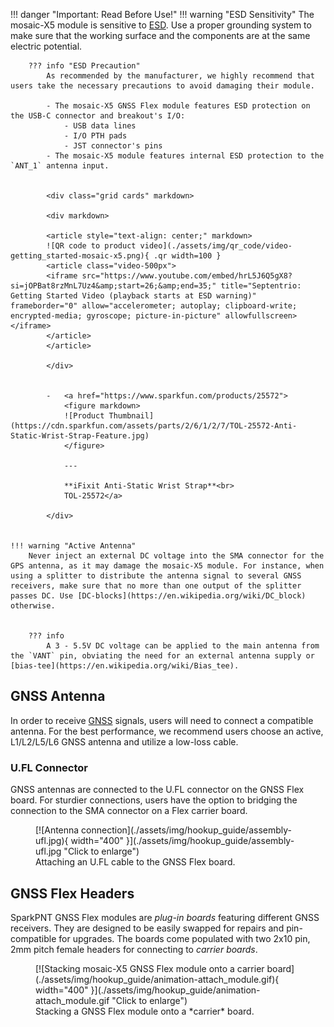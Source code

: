 !!! danger "Important: Read Before Use!"
	!!! warning "ESD Sensitivity"
		The mosaic-X5 module is sensitive to [ESD](https://en.wikipedia.org/wiki/Electrostatic_discharge "Electrostatic Discharge"). Use a proper grounding system to make sure that the working surface and the components are at the same electric potential.


		??? info "ESD Precaution"
			As recommended by the manufacturer, we highly recommend that users take the necessary precautions to avoid damaging their module.

			- The mosaic-X5 GNSS Flex module features ESD protection on the USB-C connector and breakout's I/O:
				- USB data lines
				- I/O PTH pads
				- JST connector's pins
			- The mosaic-X5 module features internal ESD protection to the `ANT_1` antenna input.


			<div class="grid cards" markdown>

			<div markdown>

			<article style="text-align: center;" markdown>
			![QR code to product video](./assets/img/qr_code/video-getting_started-mosaic-x5.png){ .qr width=100 }
			<article class="video-500px">
			<iframe src="https://www.youtube.com/embed/hrL5J6Q5gX8?si=jOPBat8rzMnL7Uz4&amp;start=26;&amp;end=35;" title="Septentrio: Getting Started Video (playback starts at ESD warning)" frameborder="0" allow="accelerometer; autoplay; clipboard-write; encrypted-media; gyroscope; picture-in-picture" allowfullscreen></iframe>
			</article>
			</article>

			</div>


			-   <a href="https://www.sparkfun.com/products/25572">
				<figure markdown>
				![Product Thumbnail](https://cdn.sparkfun.com/assets/parts/2/6/1/2/7/TOL-25572-Anti-Static-Wrist-Strap-Feature.jpg)
				</figure>		

				---

				**iFixit Anti-Static Wrist Strap**<br>
				TOL-25572</a>

			</div>


	!!! warning "Active Antenna"
		Never inject an external DC voltage into the SMA connector for the GPS antenna, as it may damage the mosaic-X5 module. For instance, when using a splitter to distribute the antenna signal to several GNSS receivers, make sure that no more than one output of the splitter passes DC. Use [DC-blocks](https://en.wikipedia.org/wiki/DC_block) otherwise.


		??? info
			A 3 - 5.5V DC voltage can be applied to the main antenna from the `VANT` pin, obviating the need for an external antenna supply or [bias-tee](https://en.wikipedia.org/wiki/Bias_tee).



## GNSS Antenna
In order to receive [GNSS](https://en.wikipedia.org/wiki/Satellite_navigation "Global Navigation Satellite System") signals, users will need to connect a compatible antenna. For the best performance, we recommend users choose an active, L1/L2/L5/L6 GNSS antenna and utilize a low-loss cable.



### U.FL Connector
GNSS antennas are connected to the U.FL connector on the GNSS Flex board. For sturdier connections, users have the option to bridging the connection to the SMA connector on a Flex carrier board.


<figure markdown>
[![Antenna connection](./assets/img/hookup_guide/assembly-ufl.jpg){ width="400" }](./assets/img/hookup_guide/assembly-ufl.jpg "Click to enlarge")
<figcaption markdown>Attaching an U.FL cable to the GNSS Flex board.</figcaption>
</figure>



## GNSS Flex Headers
SparkPNT GNSS Flex modules are *plug-in boards* featuring different GNSS receivers. They are designed to be easily swapped for repairs and pin-compatible for upgrades. The boards come populated with two 2x10 pin, 2mm pitch female headers for connecting to *carrier boards*.


<figure markdown>
[![Stacking mosaic-X5 GNSS Flex module onto a carrier board](./assets/img/hookup_guide/animation-attach_module.gif){ width="400" }](./assets/img/hookup_guide/animation-attach_module.gif "Click to enlarge")
<figcaption markdown>Stacking a GNSS Flex module onto a *carrier* board.</figcaption>
</figure>
